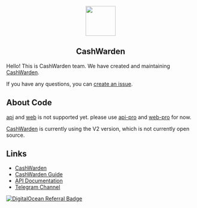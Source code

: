 <p align="center">
    <a href="https://github.com/cashwarden" target="_blank">
        <img src="https://www.cashwarden.com/assets/logo-color.svg" height="80px">
    </a>
    <h2 align="center">CashWarden</h2>
</p>


Hello! This is CashWarden team. We have created and maintaining [CashWarden](https://www.cashwarden.com/).

If you have any questions, you can [create an issue](https://github.com/cashwarden/issues).

## About Code

[api](https://github.com/cashwarden/api) and [web](https://github.com/cashwarden/web) is not supported yet. please use [api-pro](https://github.com/cashwarden/api-pro) and [web-pro](https://github.com/cashwarden/web-pro) for now.

[CashWarden](https://www.cashwarden.com/) is currently using the V2 version, which is not currently open source.

## Links

- [CashWarden](https://www.cashwarden.com/)
- [CashWarden Guide](https://guide.cashwarden.com/)
- [API Documentation](https://docs.cashwarden.com/)
- [Telegram Channel](https://t.me/cashwarden)

[![DigitalOcean Referral Badge](https://web-platforms.sfo2.digitaloceanspaces.com/WWW/Badge%203.svg)](https://www.digitalocean.com/?refcode=6087ccd0c9bb&utm_campaign=Referral_Invite&utm_medium=Referral_Program&utm_source=badge)